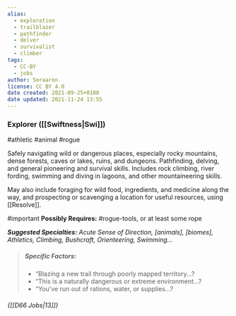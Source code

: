 ```yaml
---
alias:
  - exploration
  - trailblazer
  - pathfinder
  - delver
  - survivalist
  - climber
tags:
  - CC-BY
  - jobs
author: Seraaron
license: CC BY 4.0
date created: 2021-09-25+0100
date updated: 2021-11-24 13:55
---
```


### Explorer ([[Swiftness|Swi]])

#athletic #animal #rogue

Safely navigating wild or dangerous places, especially rocky mountains, dense forests, caves or lakes, ruins, and dungeons. Pathfinding, delving, and general pioneering and survival skills. Includes rock climbing, river fording, swimming and diving in lagoons, and other mountaineering skills.

May also include foraging for wild food, ingredients, and medicine along the way, and prospecting or scavenging a location for useful resources, using [[Resolve]].

#important **Possibly Requires:** #rogue-tools, or at least some rope

_**Suggested Specialties:** Acute Sense of Direction, [animals], [biomes], Athletics, Climbing, Bushcraft, Orienteering, Swimming..._

> ##### Specific Factors:
>
> - “Blazing a new trail through poorly mapped territory...?
> - “This is a naturally dangerous or extreme environment...?
> - “You've run out of rations, water, or supplies...?

###### {[[D66 Jobs|13]]}
